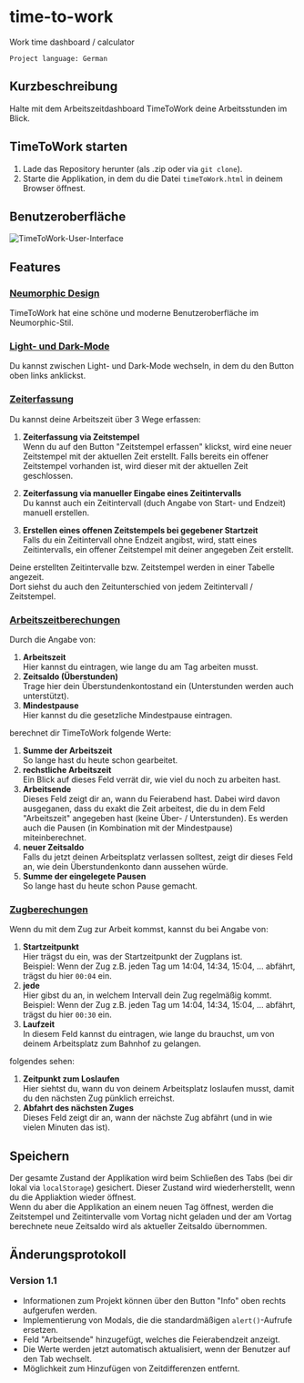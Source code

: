 # time-to-work 
 Work time dashboard / calculator

    Project language: German

## Kurzbeschreibung
Halte mit dem Arbeitszeitdashboard TimeToWork deine Arbeitsstunden im Blick.

## TimeToWork starten
1. Lade das Repository herunter (als .zip oder via `git clone`).
2. Starte die Applikation, in dem du die Datei `timeToWork.html` in deinem Browser öffnest.

## Benutzeroberfläche
![TimeToWork-User-Interface](https://github.com/bdav-dev/time-to-work/assets/122749166/903831d3-01a5-43b8-bc34-7e1b71597ced)

## Features
### <u>Neumorphic Design</u>
TimeToWork hat eine schöne und moderne Benutzeroberfläche im Neumorphic-Stil.

### <u>Light- und Dark-Mode</u>
Du kannst zwischen Light- und Dark-Mode wechseln, in dem du den Button oben links anklickst.

### <u>Zeiterfassung</u>
Du kannst deine Arbeitszeit über 3 Wege erfassen:
1. **Zeiterfassung via Zeitstempel**<br/>
   Wenn du auf den Button "Zeitstempel erfassen" klickst, wird eine neuer Zeitstempel mit der aktuellen Zeit erstellt. Falls bereits ein  offener Zeitstempel vorhanden ist, wird dieser mit der aktuellen Zeit geschlossen.

2. **Zeiterfassung via manueller Eingabe eines Zeitintervalls**<br/>
   Du kannst auch ein Zeitintervall (duch Angabe von Start- und Endzeit) manuell erstellen.

3. **Erstellen eines offenen Zeitstempels bei gegebener Startzeit**<br/>
   Falls du ein Zeitintervall ohne Endzeit angibst, wird, statt eines Zeitintervalls, ein offener Zeitstempel mit deiner angegeben Zeit erstellt.

Deine erstellten Zeitintervalle bzw. Zeitstempel werden in einer Tabelle angezeit.<br/>
Dort siehst du auch den Zeitunterschied von jedem Zeitintervall / Zeitstempel.

### <u>Arbeitszeitberechungen</u>
Durch die Angabe von:
1. **Arbeitszeit**<br/>
   Hier kannst du eintragen, wie lange du am Tag arbeiten musst.
2. **Zeitsaldo (Überstunden)**<br/>
   Trage hier dein Überstundenkontostand ein (Unterstunden werden auch unterstützt).
3. **Mindestpause**<br/>
   Hier kannst du die gesetzliche Mindestpause eintragen.

berechnet dir TimeToWork folgende Werte:

1. **Summe der Arbeitszeit**<br/>
   So lange hast du heute schon gearbeitet.
2. **rechstliche Arbeitszeit**<br/>
   Ein Blick auf dieses Feld verrät dir, wie viel du noch zu arbeiten hast.
3. **Arbeitsende**<br/>
   Dieses Feld zeigt dir an, wann du Feierabend hast. Dabei wird davon ausgeganen, dass du exakt die Zeit arbeitest, die du in dem Feld "Arbeitszeit" angegeben hast (keine Über- / Unterstunden). Es werden auch die Pausen (in Kombination mit der Mindestpause) miteinberechnet.
4. **neuer Zeitsaldo**<br/>
   Falls du jetzt deinen Arbeitsplatz verlassen solltest, zeigt dir dieses Feld an, wie dein Überstundenkonto dann aussehen würde.
5. **Summe der eingelegete Pausen**<br/>
   So lange hast du heute schon Pause gemacht.

### <u>Zugberechungen</u>

Wenn du mit dem Zug zur Arbeit kommst, kannst du bei Angabe von:
1. **Startzeitpunkt**<br/>
   Hier trägst du ein, was der Startzeitpunkt der Zugplans ist.<br/>
   Beispiel: Wenn der Zug z.B. jeden Tag um 14:04, 14:34, 15:04, ... abfährt, trägst du hier `00:04` ein.
2. **jede**<br/>
   Hier gibst du an, in welchem Intervall dein Zug regelmäßig kommt.<br/>
   Beispiel: Wenn der Zug z.B. jeden Tag um 14:04, 14:34, 15:04, ... abfährt, trägst du hier `00:30` ein.
3. **Laufzeit**<br/>
   In diesem Feld kannst du eintragen, wie lange du brauchst, um von deinem Arbeitsplatz zum Bahnhof zu gelangen.

folgendes sehen:

1. **Zeitpunkt zum Loslaufen**<br/>
   Hier siehtst du, wann du von deinem Arbeitsplatz loslaufen musst, damit du den nächsten Zug pünklich erreichst.
2. **Abfahrt des nächsten Zuges**<br/>
   Dieses Feld zeigt dir an, wann der nächste Zug abfährt (und in wie vielen Minuten das ist).

## Speichern
Der gesamte Zustand der Applikation wird beim Schließen des Tabs (bei dir lokal via `localStorage`) gesichert. Dieser Zustand wird wiederherstellt, wenn du die Appliaktion wieder öffnest.<br/>
Wenn du aber die Applikation an einem neuen Tag öffnest, werden die Zeitstempel und Zeitintervalle vom Vortag nicht geladen und der am Vortag berechnete neue Zeitsaldo wird als aktueller Zeitsaldo übernommen.

## Änderungsprotokoll
### Version 1.1
- Informationen zum Projekt können über den Button "Info" oben rechts aufgerufen werden.
- Implementierung von Modals, die die standardmäßigen `alert()`-Aufrufe ersetzen.
- Feld "Arbeitsende" hinzugefügt, welches die Feierabendzeit anzeigt.
- Die Werte werden jetzt automatisch aktualisiert, wenn der Benutzer auf den Tab wechselt.
- Möglichkeit zum Hinzufügen von Zeitdifferenzen entfernt.